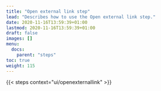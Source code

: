 ```yaml
---
title: "Open external link step"
lead: "Describes how to use the Open external link step."
date: 2020-11-16T13:59:39+01:00
lastmod: 2020-11-16T13:59:39+01:00
draft: false
images: []
menu:
  docs:
    parent: "steps"
toc: true
weight: 115
---
```


{{< steps context="ui/openexternallink" >}}
